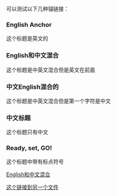 
可以测试以下几种锚链接：
### English Anchor
这个标题是英文的

### English和中文混合
这个标题是中英文混合但是英文在前面

### 中文English混合的
这个标题是中英文混合但是第一个字符是中文

### 中文标题
这个标题只有中文

### Ready, set, GO!
这个标题中带有标点符号




[English和中文混合](#english和中文混合)

[这个链接到另一个文件](0.0_The_Rendering_Pipline.md)
